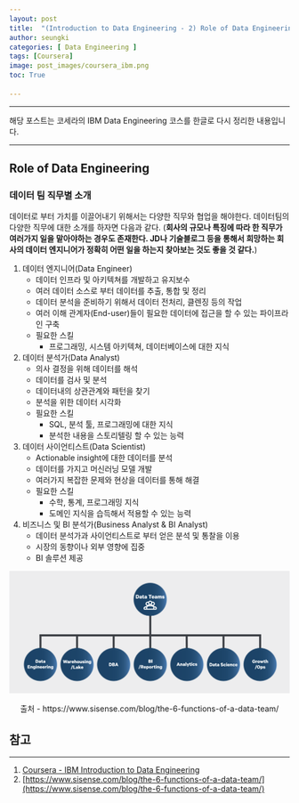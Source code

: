```yaml
---
layout: post
title:  "(Introduction to Data Engineering - 2) Role of Data Engineering"
author: seungki
categories: [ Data Engineering ]
tags: [Coursera]
image: post_images/coursera_ibm.png
toc: True

---
```

---
해당 포스트는 코세라의 IBM Data Engineering 코스를 한글로 다시 정리한 내용입니다.

---
## Role of Data Engineering

### 데이터 팀 직무별 소개

데이터로 부터 가치를 이끌어내기 위해서는 다양한 직무와 협업을 해야한다. 데이터팀의 다양한 직무에 대한 소개를 하자면 다음과 같다. (**회사의 규모나 특징에 따라 한 직무가 여러가지 일을 맡아야하는 경우도 존재한다. JD나 기술블로그 등을 통해서 희망하는 회사의 데이터 엔지니어가 정확히 어떤 일을 하는지 찾아보는 것도 좋을 것 같다.**)

1. 데이터 엔지니어(Data Engineer)
   * 데이터 인프라 및 아키텍쳐를 개발하고 유지보수
   * 여러 데이터 소스로 부터 데이터를 추출, 통합 및 정리
   * 데이터 분석을 준비하기 위해서 데이터 전처리, 클렌징 등의 작업
   * 여러 이해 관계자(End-user)들이 필요한 데이터에 접근을 할 수 있는 파이프라인 구축
   * 필요한 스킬
     * 프로그래밍, 시스템 아키텍쳐, 데이터베이스에 대한 지식
2. 데이터 분석가(Data Analyst)
   * 의사 결정을 위해 데이터를 해석
   * 데이터를 검사 및 분석
   * 데이터내의 상관관계와 패턴을 찾기
   * 분석을 위한 데이터 시각화
   * 필요한 스킬
     * SQL, 분석 툴, 프로그래밍에 대한 지식
     * 분석한 내용을 스토리텔링 할 수 있는 능력
3. 데이터 사이언티스트(Data Scientist)
   * Actionable insight에 대한 데이터를 분석
   * 데이터를 가지고 머신러닝 모델 개발
   * 여러가지 복잡한 문제와 현상을 데이터를 통해 해결
   * 필요한 스킬
     * 수학, 통계, 프로그래밍 지식
     * 도메인 지식을 습득해서 적용할 수 있는 능력
4. 비즈니스 및 BI 분석가(Business Analyst & BI Analyst)
   * 데이터 분석가과 사이언티스트로 부터 얻은 분석 및 통찰을 이용
   * 시장의 동향이나 외부 영향에 집중
   * BI 솔루션 제공

<img src="../post_images/2023-08-06-data_engineer_ibm_2/Data-Team-5.png" alt="Data-Team-5" style="zoom:67%;" class='center-image'/>

<p align='center'>출처 - https://www.sisense.com/blog/the-6-functions-of-a-data-team/</p>



## 참고

---

1. [Coursera - IBM Introduction to Data Engineering](https://www.coursera.org/learn/introduction-to-data-engineering/)
2. [https://www.sisense.com/blog/the-6-functions-of-a-data-team/](https://www.sisense.com/blog/the-6-functions-of-a-data-team/)
